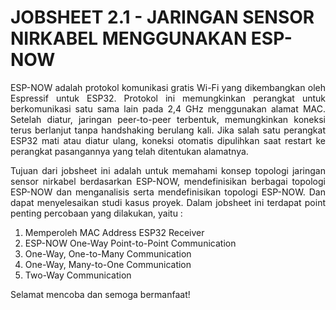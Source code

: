 # JOBSHEET 2.1 - JARINGAN SENSOR NIRKABEL MENGGUNAKAN ESP-NOW

<p align="justify">ESP-NOW adalah protokol komunikasi gratis Wi-Fi yang dikembangkan oleh Espressif untuk ESP32. Protokol ini memungkinkan perangkat untuk berkomunikasi satu sama lain pada 2,4 GHz   menggunakan alamat MAC. Setelah diatur, jaringan peer-to-peer terbentuk, memungkinkan koneksi terus berlanjut tanpa handshaking berulang kali. Jika salah satu perangkat ESP32 mati atau diatur ulang, koneksi otomatis dipulihkan saat restart ke perangkat pasangannya yang telah ditentukan alamatnya.</p>

<p align="justify">Tujuan dari jobsheet ini adalah untuk memahami konsep topologi jaringan sensor nirkabel berdasarkan ESP-NOW, mendefinisikan berbagai topologi ESP-NOW dan menganalisis serta mendefinisikan topologi ESP-NOW. Dan dapat menyelesaikan studi kasus proyek. Dalam jobsheet ini terdapat point penting percobaan yang dilakukan, yaitu :</p>

1. Memperoleh MAC Address ESP32 Receiver
2. ESP-NOW One-Way Point-to-Point Communication
3. One-Way, One-to-Many Communication
4. One-Way, Many-to-One Communication
5. Two-Way Communication

Selamat mencoba dan semoga bermanfaat!
